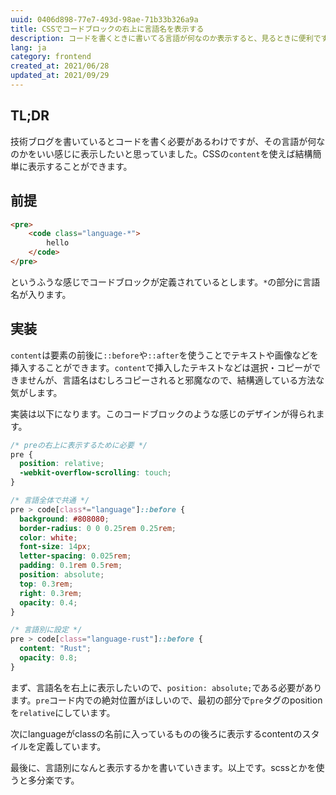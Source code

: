 ```yaml
---
uuid: 0406d898-77e7-493d-98ae-71b33b326a9a
title: CSSでコードブロックの右上に言語名を表示する
description: コードを書くときに書いてる言語が何なのか表示すると、見るときに便利です。CSSだけで実現できます。
lang: ja
category: frontend
created_at: 2021/06/28
updated_at: 2021/09/29
---
```


## TL;DR

技術ブログを書いているとコードを書く必要があるわけですが、その言語が何なのかをいい感じに表示したいと思っていました。CSSの`content`を使えば結構簡単に表示することができます。

## 前提

```html
<pre>
    <code class="language-*">
        hello
    </code>
</pre>
```

というふうな感じでコードブロックが定義されているとします。`*`の部分に言語名が入ります。

## 実装

`content`は要素の前後に`::before`や`::after`を使うことでテキストや画像などを挿入することができます。`content`で挿入したテキストなどは選択・コピーができませんが、言語名はむしろコピーされると邪魔なので、結構適している方法な気がします。

実装は以下になります。このコードブロックのような感じのデザインが得られます。

```css
/* preの右上に表示するために必要 */
pre {
  position: relative;
  -webkit-overflow-scrolling: touch;
}

/* 言語全体で共通 */
pre > code[class*="language"]::before {
  background: #808080;
  border-radius: 0 0 0.25rem 0.25rem;
  color: white;
  font-size: 14px;
  letter-spacing: 0.025rem;
  padding: 0.1rem 0.5rem;
  position: absolute;
  top: 0.3rem;
  right: 0.3rem;
  opacity: 0.4;
}

/* 言語別に設定 */
pre > code[class="language-rust"]::before {
  content: "Rust";
  opacity: 0.8;
}
```

まず、言語名を右上に表示したいので、`position: absolute;`である必要があります。`pre`コード内での絶対位置がほしいので、最初の部分で`pre`タグのpositionを`relative`にしています。

次にlanguageがclassの名前に入っているものの後ろに表示するcontentのスタイルを定義しています。

最後に、言語別になんと表示するかを書いていきます。以上です。scssとかを使うと多分楽です。
